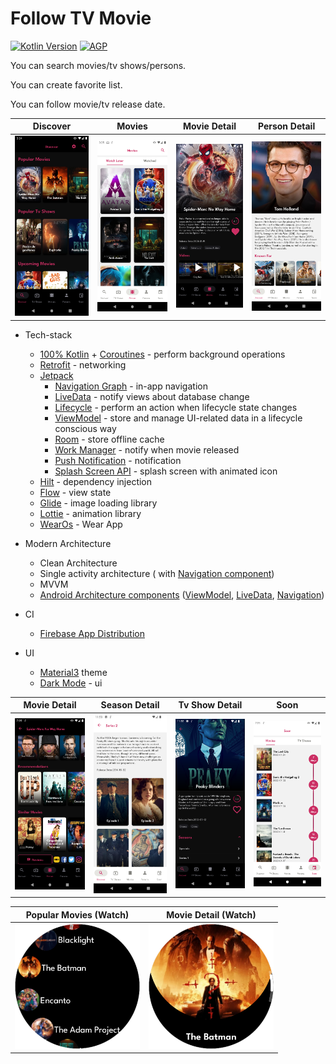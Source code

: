 # Follow TV Movie

[![Kotlin Version](https://img.shields.io/badge/kotlin-1.7-brightgreen)](https://kotlinlang.org)
[![AGP](https://img.shields.io/badge/gradle-7.2.1-brightgreen)](https://developer.android.com/studio/releases/gradle-plugin)

You can search movies/tv shows/persons.

You can create favorite list.

You can follow movie/tv release date.


| Discover | Movies | Movie Detail | Person Detail |
| --- | ----------- | --- | ----------- |
| <img src="app/screenshots/discover_night.png" width="200">  | <img src="app/screenshots/movies_light.png" width="200">| <img src="app/screenshots/movie_detail_night.png" width="200"> | <img src="app/screenshots/person_light.png" width="200"> |

* Tech-stack
    * [100% Kotlin](https://kotlinlang.org/) + [Coroutines](https://kotlinlang.org/docs/reference/coroutines-overview.html) - perform background operations
    * [Retrofit](https://square.github.io/retrofit/) - networking
    * [Jetpack](https://developer.android.com/jetpack)
        * [Navigation Graph](https://developer.android.com/topic/libraries/architecture/navigation/) - in-app navigation
        * [LiveData](https://developer.android.com/topic/libraries/architecture/livedata) - notify views about database change
        * [Lifecycle](https://developer.android.com/topic/libraries/architecture/lifecycle) - perform an action when lifecycle state changes
        * [ViewModel](https://developer.android.com/topic/libraries/architecture/viewmodel) - store and manage UI-related data in a lifecycle conscious way
        * [Room](https://developer.android.com/jetpack/androidx/releases/room) - store offline cache
        * [Work Manager](https://developer.android.com/topic/libraries/architecture/workmanager/basics) - notify when movie released
        * [Push Notification](https://developer.android.com/guide/topics/ui/notifiers/notifications) - notification
        * [Splash Screen API](https://developer.android.com/guide/topics/ui/splash-screen) - splash screen with animated icon
    * [Hilt](https://developer.android.com/training/dependency-injection/hilt-android) - dependency injection
    * [Flow](https://developer.android.com/kotlin/flow/stateflow-and-sharedflow) - view state
    * [Glide](https://github.com/bumptech/glide) - image loading library
    * [Lottie](http://airbnb.io/lottie) - animation library
    * [WearOs](https://developer.android.com/wear) - Wear App

* Modern Architecture
    * Clean Architecture
    * Single activity architecture ( with [Navigation component](https://developer.android.com/guide/navigation/navigation-getting-started))
    * MVVM
    * [Android Architecture components](https://developer.android.com/topic/libraries/architecture) ([ViewModel](https://developer.android.com/topic/libraries/architecture/viewmodel), [LiveData](https://developer.android.com/topic/libraries/architecture/livedata), [Navigation](https://developer.android.com/jetpack/androidx/releases/navigation))

* CI 
  * [Firebase App Distribution](https://firebase.google.com/docs/app-distribution)

* UI
    * [Material3](https://m3.material.io/) theme
    * [Dark Mode](https://developer.android.com/guide/topics/ui/look-and-feel/darktheme) - ui


| Movie Detail | Season Detail | Tv Show Detail | Soon |
| ------------ | ------------- | -------------- | ---- |
| <img src="app/screenshots/movie_detail_part2_night.png" width="200"> | <img src="app/screenshots/season_detail_light.png" width="200"> | <img src="app/screenshots/tv_show_detail_night.png" width="200">  | <img src="app/screenshots/soon_light.png" width="200">|



| Popular Movies (Watch) | Movie Detail (Watch) |
| ------------ | ---- |
| <img src="watch/screenshots/popular_movies.png" width="200">  | <img src="watch/screenshots/movie_detail.png" width="200">|




